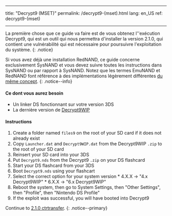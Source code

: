 * * *

title: "Decrypt9 (MSET)" permalink: /decrypt9-(mset).html lang: en_US ref: decrypt9-(mset)

* * *

La première chose que ce guide va faire est de vous obtenez l''exécution Decrypt9, qui est un outil qui nous permettra d'installer la version 2.1.0, qui contient une vulnérabilité qui est nécessaire pour poursuivre l'exploitation du système. {: .notice}

Si vous avez déjà une installation RedNAND, ce guide concerne exclusivement SysNAND et vous devez suivre toutes les instructions dans SysNAND ou par rapport à SysNAND. Notez que les termes EmuNAND et RedNAND font référence à des implémentations légèrement différentes [du même concept](http://3dbrew.org/wiki/NAND_Redirection). {: .notice--info}

#### Ce dont vous aurez besoin

* Un linker DS fonctionnant sur votre version 3DS
* La dernière version de [Decrypt9WIP](https://github.com/d0k3/Decrypt9WIP/releases/)

#### Instructions

  1. Create a folder named `files9` on the root of your SD card if it does not already exist
  2. Copy `Launcher.dat` and `Decrypt9WIP.dat` from the Decrypt9WIP `.zip` to the root of your SD card
  3. Reinsert your SD card into your 3DS
  4. Put `Decrypt9.nds` from the Decrypt9 `.zip` on your DS flashcard
  5. Start your DS flashcard from your 3DS
  6. Boot `Decrypt9.nds` using your flashcart
  7. Select the correct option for your system version 
    * 4.X.X -> "4.x Decrypt9WIP"
    * 6.X.X -> "6.x Decrypt9WIP"
  8. Reboot the system, then go to System Settings, then "Other Settings", then "Profile", then "Nintendo DS Profile"
  9. If the exploit was successful, you will have booted into Decrypt9

Continue to [2.1.0 ctrtransfer](2.1.0-ctrtransfer). {: .notice--primary}